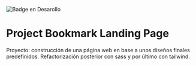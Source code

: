 ![Badge en Desarollo](https://img.shields.io/badge/STATUS-EN%20DESAROLLO-green)
# Project Bookmark Landing Page

Proyecto: construcción de una página web en base a unos diseños finales predefinidos. Refactorización posterior con sass y por último con tailwind.


